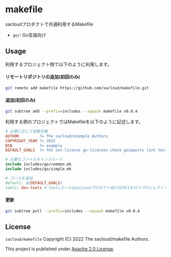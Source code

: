 # makefile

sacloudプロダクトで共通利用するMakefile

- `go/`: Go言語向け

## Usage

利用するプロジェクト側で以下のように利用します。

#### リモートリポジトリの追加(初回のみ)

```bash
git remote add makefile https://github.com/sacloud/makefile.git
```

#### 追加(初回のみ)

```bash
git subtree add --prefix=includes --squash makefile v0.0.4
```

利用する側のプロジェクトではMakefileを以下のように記述します。

```makefile
# 必要に応じて変数定義
AUTHOR         ?= The sacloud/example Authors
COPYRIGHT_YEAR ?= 2022
BIN            ?= example
DEFAULT_GOALS  ?= fmt set-license go-licenses-check goimports lint test build

# 必要なファイルをインクルード
include includes/go/common.mk
include includes/go/simple.mk

# ゴールを追加
default: $(DEFAULT_GOALS)
tools: dev-tools # toolsゴールはsacloudプロダクト向け日次CIを行うプロジェクトでは必須
```

#### 更新

```bash
git subtree pull --prefix=includes --squash makefile v0.0.4
```

## License

`sacloud/makefile` Copyright (C) 2022 The sacloud/makefile Authors.

This project is published under [Apache 2.0 License](LICENSE).

